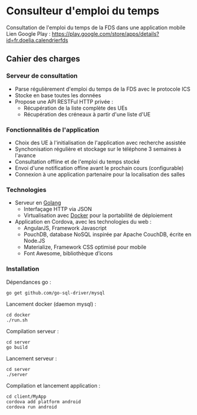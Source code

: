 # Consulteur d'emploi du temps

Consultation de l'emploi du temps de la FDS dans une application mobile   
Lien Google Play : https://play.google.com/store/apps/details?id=fr.doelia.calendrierfds

## Cahier des charges

### Serveur de consultation
- Parse régulièrement d'emploi du temps de la FDS avec le protocole ICS
- Stocke en base toutes les données
- Propose une API RESTFul HTTP privée :
    - Récupération de la liste complète des UEs
    - Récupération des créneaux à partir d'une liste d'UE

### Fonctionnalités de l'application
- Choix des UE à l'initialisation de l'application avec recherche assistée
- Synchonisation régulière et stockage sur le téléphone 3 semaines à l'avance
- Consultation offline et de l'emploi du temps stocké
- Envoi d'une notification offine avant le prochain cours (configurable)
- Connexion à une application partenaire pour la localisation des salles

### Technologies
- Serveur en [Golang](https://golang.org/)
    - Interfaçage HTTP via JSON
    - Virtualisation avec [Docker](https://www.docker.com/) pour la portabilité de déploiement
- Application en Cordova, avec les technologies du web :
    - AngularJS, Framework Javascript
    - PouchDB, database NoSQL inspirée par Apache CouchDB, écrite en Node.JS
    - Materialize, Framework CSS optimisé pour mobile
    - Font Awesome, bibliothèque d’icons


### Installation
Dépendances go :
```
go get github.com/go-sql-driver/mysql
```

Lancement docker (daemon mysql) :
```
cd docker
./run.sh
```

Compilation serveur :
```
cd server
go build
```

Lancement  serveur :
```
cd server
./server
```

Compilation et lancement application :
```
cd client/MyApp
cordova add platform android
cordova run android
```
